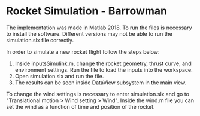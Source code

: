 # Rocket Simulation - Barrowman

The implementation was made in Matlab 2018. To run the files is necessary to install the software. Different versions may not be able to run the simulation.slx file correctly.

In order to simulate a new rocket flight follow the steps below:

  1. Inside inputsSimulink.m, change the rocket geometry, thrust curve, and environment settings. Run the file to load the inputs into the workspace.
  2. Open simulation.slx and run the file.
  3. The results can be seen inside DataView subsystem in the main view.

To change the wind settings is necessary to enter simulation.slx and go to "Translational motion > Wind setting > Wind". Inside the wind.m file you can set the wind as a function of time and position of the rocket.
